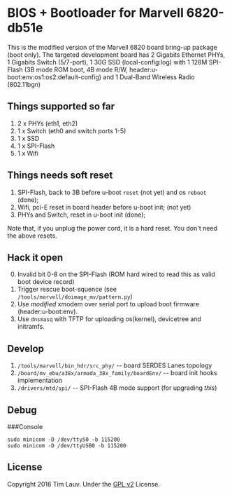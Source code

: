 BIOS + Bootloader for Marvell 6820-db51e
========================================
This is the modified version of the Marvell 6820 board bring-up package (boot only). The targeted development board has 2 Gigabits Ethernet PHYs, 1 Gigabits Switch (5/7-port), 1 30G SSD (local-config:log) with 1 128M SPI-Flash (3B mode ROM boot, 4B mode R/W, header:u-boot:env:os1:os2:default-config) and 1 Dual-Band Wireless Radio (802.11bgn)

Things supported so far
-----------------------
1. 2 x PHYs (eth1, eth2)
2. 1 x Switch (eth0 and switch ports 1-5)
3. 1 x SSD
4. 1 x SPI-Flash
5. 1 x Wifi

Things needs soft reset
-----------------------
1. SPI-Flash, back to 3B before u-boot `reset` (not yet) and os `reboot` (done);
2. Wifi, pci-E reset in board header before u-boot init; (not yet)
3. PHYs and Switch, reset in u-boot init (done);

Note that, if you unplug the power cord, it is a hard reset. You don't need the above resets.

Hack it open
------------
0. Invalid bit 0-8 on the SPI-Flash (ROM hard wired to read this as valid boot device record)
1. Trigger rescue boot-squence (see `/tools/marvell/doimage_mv/pattern.py`)
2. Use *modified* xmodem over serial port to upload boot firmware (header:u-boot:env).
3. Use `dnsmasq` with TFTP for uploading os(kernel), devicetree and initramfs.

Develop
-------
1. `/tools/marvell/bin_hdr/src_phy/` -- board SERDES Lanes topology
2. `/board/mv_ebu/a38x/armada_38x_family/boardEnv/` -- board init hooks implementation
3. `/drivers/mtd/spi/` -- SPI-Flash 4B mode support (for upgrading *this*)

Debug
-----
###Console 
```
sudo minicom -D /dev/ttyS0 -b 115200
sudo minicom -D /dev/ttyUSB0 -b 115200
```

License
-------
Copyright 2016 Tim Lauv. 
Under the [GPL v2](https://opensource.org/licenses/GPL-2.0) License.
